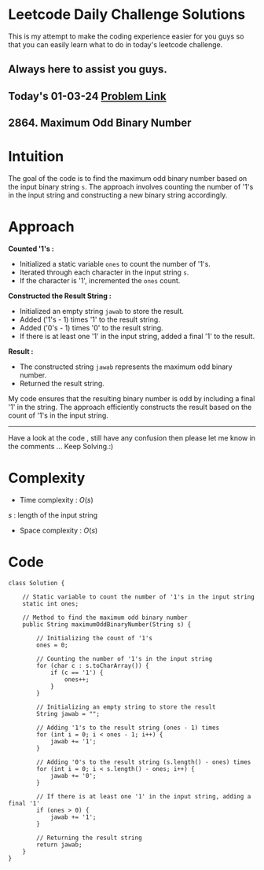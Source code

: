 # Leetcode Daily Challenge Solutions

This is my attempt to make the coding experience easier for you guys so that you can easily learn what to do in today's leetcode challenge.

## Always here to assist you guys.

## Today's 01-03-24 [Problem Link](https://leetcode.com/problems/maximum-odd-binary-number/description/?envType=daily-question&envId=2024-03-01)
## 2864. Maximum Odd Binary Number

# Intuition
<!-- Describe your first thoughts on how to solve this problem. -->
The goal of the code is to find the maximum odd binary number based on the input binary string `s`. The approach involves counting the number of '1's in the input string and constructing a new binary string accordingly.


# Approach
<!-- Describe your approach to solving the problem. -->

**Counted '1's :**
   - Initialized a static variable `ones` to count the number of '1's.
   - Iterated through each character in the input string `s`.
   - If the character is '1', incremented the `ones` count.

**Constructed the Result String  :**
   - Initialized an empty string `jawab` to store the result.
   - Added ('1's - 1) times '1' to the result string.
   - Added ('0's - 1) times '0' to the result string.
   - If there is at least one '1' in the input string, added a final '1' to the result.

**Result :**
   - The constructed string `jawab` represents the maximum odd binary number.
   - Returned the result string.

My code ensures that the resulting binary number is odd by including a final '1' in the string. The approach efficiently constructs the result based on the count of '1's in the input string.

---
Have a look at the code , still have any confusion then please let me know in the comments ... Keep Solving.:)
# Complexity
- Time complexity : $O(s)$
<!-- Add your time complexity here, e.g. $$O(n)$$ -->
$s$ : length of the input string
- Space complexity : $O(s)$
<!-- Add your space complexity here, e.g. $$O(n)$$ -->

# Code
```
class Solution {
    
    // Static variable to count the number of '1's in the input string
    static int ones;

    // Method to find the maximum odd binary number
    public String maximumOddBinaryNumber(String s) {
        
        // Initializing the count of '1's
        ones = 0;

        // Counting the number of '1's in the input string
        for (char c : s.toCharArray()) {
            if (c == '1') {
                ones++;
            }
        }

        // Initializing an empty string to store the result
        String jawab = "";

        // Adding '1's to the result string (ones - 1) times
        for (int i = 0; i < ones - 1; i++) {
            jawab += '1';
        }

        // Adding '0's to the result string (s.length() - ones) times
        for (int i = 0; i < s.length() - ones; i++) {
            jawab += '0';
        }

        // If there is at least one '1' in the input string, adding a final '1'
        if (ones > 0) {
            jawab += '1';
        }

        // Returning the result string
        return jawab;
    }
}
```